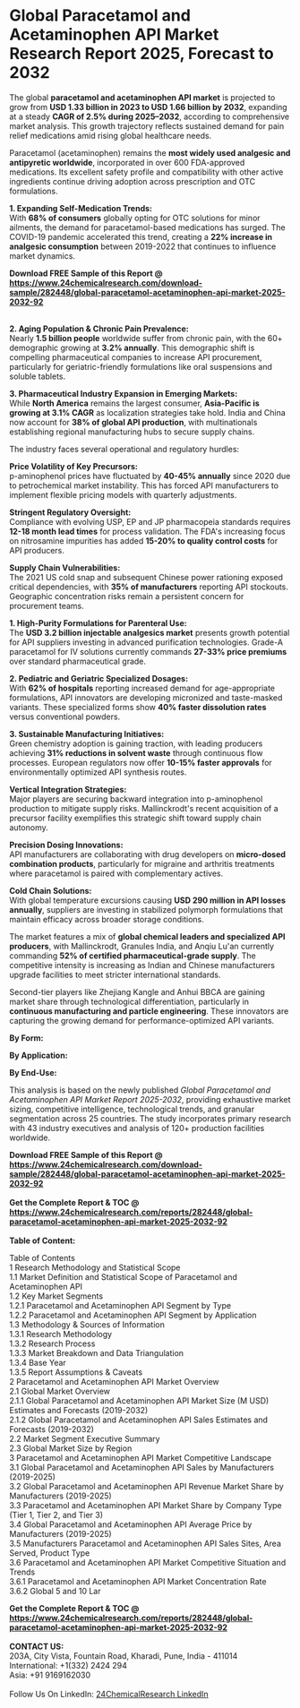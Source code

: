 <h1>Global Paracetamol and Acetaminophen API Market Research Report 2025, Forecast to 2032</h1><p>The global <strong>paracetamol and acetaminophen API market</strong> is projected to grow from <strong>USD 1.33 billion in 2023 to USD 1.66 billion by 2032</strong>, expanding at a steady <strong>CAGR of 2.5% during 2025–2032</strong>, according to comprehensive market analysis. This growth trajectory reflects sustained demand for pain relief medications amid rising global healthcare needs.</p><p>Paracetamol (acetaminophen) remains the <strong>most widely used analgesic and antipyretic worldwide</strong>, incorporated in over 600 FDA-approved medications. Its excellent safety profile and compatibility with other active ingredients continue driving adoption across prescription and OTC formulations.</p><p><strong>1. Expanding Self-Medication Trends:</strong><br>
With <strong>68% of consumers</strong> globally opting for OTC solutions for minor ailments, the demand for paracetamol-based medications has surged. The COVID-19 pandemic accelerated this trend, creating a <strong>22% increase in analgesic consumption</strong> between 2019-2022 that continues to influence market dynamics.</p><div><b>Download FREE Sample of this Report @ 
            <a href="https://www.24chemicalresearch.com/download-sample/282448/global-paracetamol-acetaminophen-api-market-2025-2032-92">
            https://www.24chemicalresearch.com/download-sample/282448/global-paracetamol-acetaminophen-api-market-2025-2032-92</a></b></div><br><p><strong>2. Aging Population &amp; Chronic Pain Prevalence:</strong><br>
Nearly <strong>1.5 billion people</strong> worldwide suffer from chronic pain, with the 60+ demographic growing at <strong>3.2% annually</strong>. This demographic shift is compelling pharmaceutical companies to increase API procurement, particularly for geriatric-friendly formulations like oral suspensions and soluble tablets.</p><p><strong>3. Pharmaceutical Industry Expansion in Emerging Markets:</strong><br>
While <strong>North America</strong> remains the largest consumer, <strong>Asia-Pacific is growing at 3.1% CAGR</strong> as localization strategies take hold. India and China now account for <strong>38% of global API production</strong>, with multinationals establishing regional manufacturing hubs to secure supply chains.</p><p>The industry faces several operational and regulatory hurdles:</p><p><strong>Price Volatility of Key Precursors:</strong><br>
    p-aminophenol prices have fluctuated by <strong>40-45% annually</strong> since 2020 due to petrochemical market instability. This has forced API manufacturers to implement flexible pricing models with quarterly adjustments.</p><p><strong>Stringent Regulatory Oversight:</strong><br>
    Compliance with evolving USP, EP and JP pharmacopeia standards requires <strong>12-18 month lead times</strong> for process validation. The FDA's increasing focus on nitrosamine impurities has added <strong>15-20% to quality control costs</strong> for API producers.</p><p><strong>Supply Chain Vulnerabilities:</strong><br>
    The 2021 US cold snap and subsequent Chinese power rationing exposed critical dependencies, with <strong>35% of manufacturers</strong> reporting API stockouts. Geographic concentration risks remain a persistent concern for procurement teams.</p><p><strong>1. High-Purity Formulations for Parenteral Use:</strong><br>
The <strong>USD 3.2 billion injectable analgesics market</strong> presents growth potential for API suppliers investing in advanced purification technologies. Grade-A paracetamol for IV solutions currently commands <strong>27-33% price premiums</strong> over standard pharmaceutical grade.</p><p><strong>2. Pediatric and Geriatric Specialized Dosages:</strong><br>
With <strong>62% of hospitals</strong> reporting increased demand for age-appropriate formulations, API innovators are developing micronized and taste-masked variants. These specialized forms show <strong>40% faster dissolution rates</strong> versus conventional powders.</p><p><strong>3. Sustainable Manufacturing Initiatives:</strong><br>
Green chemistry adoption is gaining traction, with leading producers achieving <strong>31% reductions in solvent waste</strong> through continuous flow processes. European regulators now offer <strong>10-15% faster approvals</strong> for environmentally optimized API synthesis routes.</p><p><strong>Vertical Integration Strategies:</strong><br>
    Major players are securing backward integration into p-aminophenol production to mitigate supply risks. Mallinckrodt's recent acquisition of a precursor facility exemplifies this strategic shift toward supply chain autonomy.</p><p><strong>Precision Dosing Innovations:</strong><br>
    API manufacturers are collaborating with drug developers on <strong>micro-dosed combination products</strong>, particularly for migraine and arthritis treatments where paracetamol is paired with complementary actives.</p><p><strong>Cold Chain Solutions:</strong><br>
    With global temperature excursions causing <strong>USD 290 million in API losses annually</strong>, suppliers are investing in stabilized polymorph formulations that maintain efficacy across broader storage conditions.</p><p>The market features a mix of <strong>global chemical leaders and specialized API producers</strong>, with Mallinckrodt, Granules India, and Anqiu Lu'an currently commanding <strong>52% of certified pharmaceutical-grade supply</strong>. The competitive intensity is increasing as Indian and Chinese manufacturers upgrade facilities to meet stricter international standards.</p><p>Second-tier players like Zhejiang Kangle and Anhui BBCA are gaining market share through technological differentiation, particularly in <strong>continuous manufacturing and particle engineering</strong>. These innovators are capturing the growing demand for performance-optimized API variants.</p><p><strong>By Form:</strong></p><p><strong>By Application:</strong></p><p><strong>By End-Use:</strong></p><p>This analysis is based on the newly published <em>Global Paracetamol and Acetaminophen API Market Report 2025-2032</em>, providing exhaustive market sizing, competitive intelligence, technological trends, and granular segmentation across 25 countries. The study incorporates primary research with 43 industry executives and analysis of 120+ production facilities worldwide.</p><div><b>Download FREE Sample of this Report @ 
            <a href="https://www.24chemicalresearch.com/download-sample/282448/global-paracetamol-acetaminophen-api-market-2025-2032-92">
            https://www.24chemicalresearch.com/download-sample/282448/global-paracetamol-acetaminophen-api-market-2025-2032-92</a></b></div><br><div><b>Get the Complete Report & TOC @ 
            <a href="https://www.24chemicalresearch.com/reports/282448/global-paracetamol-acetaminophen-api-market-2025-2032-92">
            https://www.24chemicalresearch.com/reports/282448/global-paracetamol-acetaminophen-api-market-2025-2032-92</a></b></div><br>
            <b>Table of Content:</b><p>Table of Contents<br />
1 Research Methodology and Statistical Scope<br />
1.1 Market Definition and Statistical Scope of Paracetamol and Acetaminophen API<br />
1.2 Key Market Segments<br />
1.2.1 Paracetamol and Acetaminophen API Segment by Type<br />
1.2.2 Paracetamol and Acetaminophen API Segment by Application<br />
1.3 Methodology & Sources of Information<br />
1.3.1 Research Methodology<br />
1.3.2 Research Process<br />
1.3.3 Market Breakdown and Data Triangulation<br />
1.3.4 Base Year<br />
1.3.5 Report Assumptions & Caveats<br />
2 Paracetamol and Acetaminophen API Market Overview<br />
2.1 Global Market Overview<br />
2.1.1 Global Paracetamol and Acetaminophen API Market Size (M USD) Estimates and Forecasts (2019-2032)<br />
2.1.2 Global Paracetamol and Acetaminophen API Sales Estimates and Forecasts (2019-2032)<br />
2.2 Market Segment Executive Summary<br />
2.3 Global Market Size by Region<br />
3 Paracetamol and Acetaminophen API Market Competitive Landscape<br />
3.1 Global Paracetamol and Acetaminophen API Sales by Manufacturers (2019-2025)<br />
3.2 Global Paracetamol and Acetaminophen API Revenue Market Share by Manufacturers (2019-2025)<br />
3.3 Paracetamol and Acetaminophen API Market Share by Company Type (Tier 1, Tier 2, and Tier 3)<br />
3.4 Global Paracetamol and Acetaminophen API Average Price by Manufacturers (2019-2025)<br />
3.5 Manufacturers Paracetamol and Acetaminophen API Sales Sites, Area Served, Product Type<br />
3.6 Paracetamol and Acetaminophen API Market Competitive Situation and Trends<br />
3.6.1 Paracetamol and Acetaminophen API Market Concentration Rate<br />
3.6.2 Global 5 and 10 Lar</p><div><b>Get the Complete Report & TOC @ 
            <a href="https://www.24chemicalresearch.com/reports/282448/global-paracetamol-acetaminophen-api-market-2025-2032-92">
            https://www.24chemicalresearch.com/reports/282448/global-paracetamol-acetaminophen-api-market-2025-2032-92</a></b></div><br><b>CONTACT US:</b><br>
            203A, City Vista, Fountain Road, Kharadi, Pune, India - 411014<br>
            International: +1(332) 2424 294<br>
            Asia: +91 9169162030 <br><br>
            Follow Us On LinkedIn: <a href="https://www.linkedin.com/company/24chemicalresearch/">24ChemicalResearch LinkedIn</a>